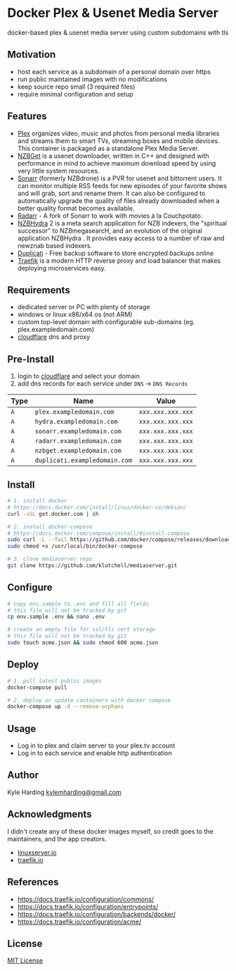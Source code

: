 # Docker Plex & Usenet Media Server #

docker-based plex & usenet media server using custom subdomains with tls

## Motivation

* host each service as a subdomain of a personal domain over https
* run public maintained images with no modifications
* keep source repo small (3 required files)
* require minimal configuration and setup

## Features

* [Plex](https://hub.docker.com/r/linuxserver/plex/) organizes video, music and photos from personal media libraries and streams them to smart TVs, streaming boxes and mobile devices. This container is packaged as a standalone Plex Media Server.
* [NZBGet](https://hub.docker.com/r/linuxserver/nzbget/) is a usenet downloader, written in C++ and designed with performance in mind to achieve maximum download speed by using very little system resources.
* [Sonarr](https://hub.docker.com/r/linuxserver/sonarr/) (formerly NZBdrone) is a PVR for usenet and bittorrent users. It can monitor multiple RSS feeds for new episodes of your favorite shows and will grab, sort and rename them. It can also be configured to automatically upgrade the quality of files already downloaded when a better quality format becomes available.
* [Radarr](https://hub.docker.com/r/linuxserver/radarr/) - A fork of Sonarr to work with movies à la Couchpotato.
* [NZBHydra](https://hub.docker.com/r/linuxserver/hydra2/) 2 is a meta search application for NZB indexers, the "spiritual successor" to NZBmegasearcH, and an evolution of the original application NZBHydra . It provides easy access to a number of raw and newznab based indexers.
* [Duplicati](https://hub.docker.com/r/linuxserver/duplicati/) - Free backup software to store encrypted backups online
* [Traefik](https://hub.docker.com/_/traefik/) is a modern HTTP reverse proxy and load balancer that makes deploying microservices easy.

## Requirements

* dedicated server or PC with plenty of storage
* windows or linux x86/x64 os (not ARM)
* custom top-level domain with configurable sub-domains (eg. plex.exampledomain.com)
* [cloudflare](https://www.cloudflare.com/) dns and proxy

## Pre-Install

1. login to [cloudflare](https://www.cloudflare.com/) and select your domain
2. add dns records for each service under `DNS` -> `DNS Records`

|Type|Name|Value|
|---|---|---|
|`A`|`plex.exampledomain.com`|`xxx.xxx.xxx.xxx`|
|`A`|`hydra.exampledomain.com`|`xxx.xxx.xxx.xxx`|
|`A`|`sonarr.exampledomain.com`|`xxx.xxx.xxx.xxx`|
|`A`|`radarr.exampledomain.com`|`xxx.xxx.xxx.xxx`|
|`A`|`nzbget.exampledomain.com`|`xxx.xxx.xxx.xxx`|
|`A`|`duplicati.exampledomain.com`|`xxx.xxx.xxx.xxx`|

## Install

```bash
# 1. install docker
# https://docs.docker.com/install/linux/docker-ce/debian/
curl -sSL get.docker.com | sh

# 2. install docker-compose
# https://docs.docker.com/compose/install/#install-compose
sudo curl -L --fail https://github.com/docker/compose/releases/download/1.23.1/run.sh -o /usr/local/bin/docker-compose
sudo chmod +x /usr/local/bin/docker-compose

# 3. clone mediaserver repo
git clone https://github.com/klutchell/mediaserver.git
```

## Configure

```bash
# copy env.sample to .env and fill all fields
# this file will not be tracked by git
cp env.sample .env && nano .env

# create an empty file for ssl/tls cert storage
# this file will not be tracked by git
sudo touch acme.json && sudo chmod 600 acme.json
```

## Deploy

```bash
# 1. pull latest public images
docker-compose pull

# 2. deploy or update containers with docker compose
docker-compose up -d --remove-orphans
```

## Usage

* Log in to plex and claim server to your plex.tv account
* Log in to each service and enable http authentication

## Author

Kyle Harding <kylemharding@gmail.com>

## Acknowledgments

I didn't create any of these docker images myself, so credit goes to the
maintainers, and the app creators.

* [linuxserver.io](https://linuxserver.io/)
* [traefik.io](https://traefik.io/)

## References

* https://docs.traefik.io/configuration/commons/
* https://docs.traefik.io/configuration/entrypoints/
* https://docs.traefik.io/configuration/backends/docker/
* https://docs.traefik.io/configuration/acme/

## License

[MIT License](./LICENSE)
